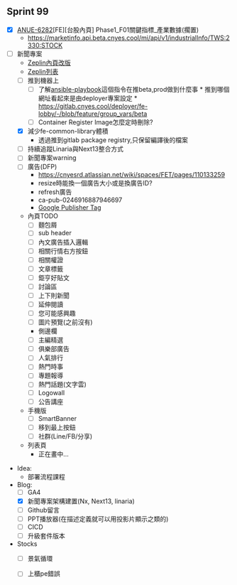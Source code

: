 ## Sprint 99

* [x] [ANUE-6282](https://cnyesrd.atlassian.net/browse/ANUE-6282)[FE][台股內頁] Phase1_F01關鍵指標_產業數據(擱置)
	* https://marketinfo.api.beta.cnyes.cool/mi/api/v1/industrialInfo/TWS:2330:STOCK
* [ ] 新聞專案
	* [Zeplin內頁改版](https://app.zeplin.io/project/576287bda89e8aa7045cfba5/screen/64ad0cd45ed1e8215c605413)
	* [Zeplin列表](https://app.zeplin.io/project/576287bda89e8aa7045cfba5/screen/645db4a95b9d821337078288)
	* [ ] 推到機器上
		* [ ] 了解[ansible-playbook](https://gitlab.cnyes.cool/deployer/ansible-docker/-/blob/2.7.8.0/update.sh)這個指令在推beta,prod做到什麼事
				* 推到哪個網址看起來是由deployer專案設定
				* https://gitlab.cnyes.cool/deployer/fe-lobby/-/blob/feature/group_vars/beta
		* [ ] Container Register Image怎麼定時刪除?
	* [x] 減少fe-common-library體積
		* 透過推到gitlab package registry,只保留編譯後的檔案
	* [ ] 持續追蹤Linaria與Next13整合方式
	* [ ] 新聞專案warning
	* [ ] 廣告(DFP)
		* https://cnyesrd.atlassian.net/wiki/spaces/FET/pages/110133259
		* resize時能換一個廣告大小或是換廣告ID?
		* refresh廣告
		* ca-pub-0246916887946697
		* [Google Publisher Tag](https://developers.google.com/publisher-tag/reference?hl=zh-tw#typescript)
	* 內頁TODO
		* [ ] 麵包屑
		* [ ] sub header
		* [ ] 內文廣告插入邏輯
		* [ ] 相關行情右方按鈕
		* [ ] 相關權證
		* [ ] 文章標籤
		* [ ] 鉅亨好貼文
		* [ ] 討論區
		* [ ] 上下則新聞
		* [ ] 延伸閱讀
		* [ ] 您可能感興趣
		* [ ] 圖片預覽(之前沒有)
		* 側邊欄
		* [ ] 主編精選
		* [ ] 俱樂部廣告
		* [ ] 人氣排行
		* [ ] 熱門時事
		* [ ] 專題報導
		* [ ] 熱門話題(文字雲)
		* [ ] Logowall
		* [ ] 公告講座
	* 手機版
		* [ ] SmartBanner
		* [ ] 移到最上按鈕
		* [ ] 社群(Line/FB/分享)
	* 列表頁
		* 正在畫中...
* Idea:
	* 部署流程課程
* Blog: 
	* [ ] GA4
	* [x] 新聞專案架構建置(Nx, Next13, linaria)
	* [ ] Github留言
	* [ ] PPT播放器(在描述定義就可以用投影片顯示之類的)
	* [ ] CICD
	* [ ] 升級套件版本
*  Stocks
	* [ ] 景氣循環
	* [ ] 上櫃pe錯誤


